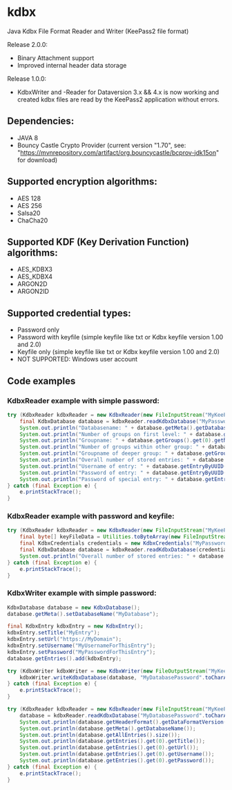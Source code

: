 # kdbx
Java Kdbx File Format Reader and Writer (KeePass2 file format)

Release 2.0.0:
- Binary Attachment support
- Improved internal header data storage

Release 1.0.0:
- KdbxWriter and -Reader for Dataversion 3.x && 4.x is now working and created kdbx files are read by the KeePass2 application without errors.

## Dependencies:
- JAVA 8
- Bouncy Castle Crypto Provider
    (current version "1.70", see: "https://mvnrepository.com/artifact/org.bouncycastle/bcprov-jdk15on" for download)

## Supported encryption algorithms:
- AES 128
- AES 256
- Salsa20
- ChaCha20

## Supported KDF (Key Derivation Function) algorithms:
- AES_KDBX3
- AES_KDBX4
- ARGON2D
- ARGON2ID

## Supported credential types:
- Password only
- Password with keyfile (simple keyfile like txt or Kdbx keyfile version 1.00 and 2.0)
- Keyfile only (simple keyfile like txt or Kdbx keyfile version 1.00 and 2.0)
- NOT SUPPORTED: Windows user account

## Code examples
### KdbxReader example with simple password:
```java
try (KdbxReader kdbxReader = new KdbxReader(new FileInputStream("MyKeePassDatabase.kdbx"))) {
	final KdbxDatabase database = kdbxReader.readKdbxDatabase("MyPassword".toCharArray());
	System.out.println("Databasename: " + database.getMeta().getDatabaseName()));
	System.out.println("Number of groups on first level: " + database.getGroups().size());
	System.out.println("Groupname: " + database.getGroups().get(0).getName());
	System.out.println("Number of groups within other group: " + database.getGroups().get(0).getGroups().size());
	System.out.println("Groupname of deeper group: " + database.getGroups().get(0).getGroups().get(0).getName());
	System.out.println("Overall number of stored entries: " + database.getAllEntries().size());
	System.out.println("Username of entry: " + database.getEntryByUUID(database.getGroups().get(0).getEntries().get(0)).getUsername());
	System.out.println("Password of entry: " + database.getEntryByUUID(database.getGroups().get(0).getEntries().get(0)).getPassword());
	System.out.println("Password of special entry: " + database.getEntryByUUID(KdbxUUID.fromHex("FE30E9479289424F81439234970F59AA")).getPassword());
} catch (final Exception e) {
	e.printStackTrace();
}
```

### KdbxReader example with password and keyfile:
```java
try (KdbxReader kdbxReader = new KdbxReader(new FileInputStream("MyKeePassDatabase.kdbx"))) {
	final byte[] keyFileData = Utilities.toByteArray(new FileInputStream("MyKeePassKeyFile.keyx"));
	final KdbxCredentials credentials = new KdbxCredentials("MyPassword".toCharArray(), keyFileData);
	final KdbxDatabase database = kdbxReader.readKdbxDatabase(credentials);
	System.out.println("Overall number of stored entries: " + database.getAllEntries().size());
} catch (final Exception e) {
	e.printStackTrace();
}
```

### KdbxWriter example with simple password:
```java
KdbxDatabase database = new KdbxDatabase();
database.getMeta().setDatabaseName("MyDatabase");

final KdbxEntry kdbxEntry = new KdbxEntry();
kdbxEntry.setTitle("MyEntry");
kdbxEntry.setUrl("https://MyDomain");
kdbxEntry.setUsername("MyUsernameForThisEntry");
kdbxEntry.setPassword("MyPasswordForThisEntry");
database.getEntries().add(kdbxEntry);

try (KdbxWriter kdbxWriter = new KdbxWriter(new FileOutputStream("MyKeePassDatabase.kdbx"))) {
	kdbxWriter.writeKdbxDatabase(database, "MyDatabasePassword".toCharArray());
} catch (final Exception e) {
	e.printStackTrace();
}

try (KdbxReader kdbxReader = new KdbxReader(new FileInputStream("MyKeePassDatabase.kdbx")).setStrictMode(true)) {
	database = kdbxReader.readKdbxDatabase("MyDatabasePassword".toCharArray());
	System.out.println(database.getHeaderFormat().getDataFormatVersion().toString());
	System.out.println(database.getMeta().getDatabaseName());
	System.out.println(database.getAllEntries().size());
	System.out.println(database.getEntries().get(0).getTitle());
	System.out.println(database.getEntries().get(0).getUrl());
	System.out.println(database.getEntries().get(0).getUsername());
	System.out.println(database.getEntries().get(0).getPassword());
} catch (final Exception e) {
	e.printStackTrace();
}
```
